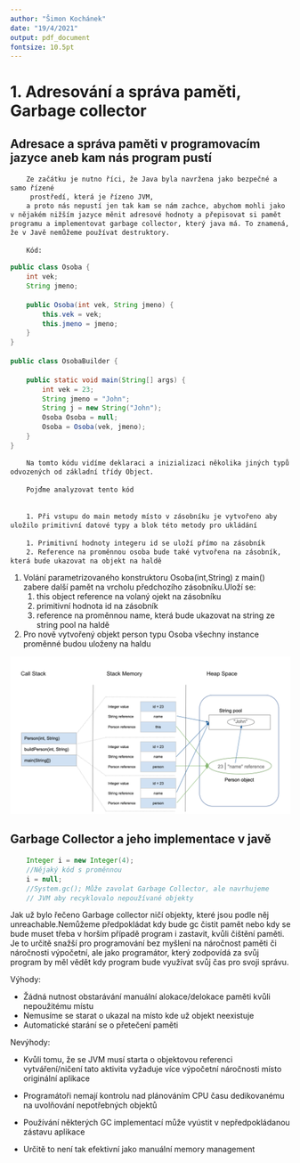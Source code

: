 ```yaml
---
author: "Šimon Kochánek"
date: "19/4/2021"
output: pdf_document
fontsize: 10.5pt
---
```


<style type="text/css">
  body{
    font-size: 10.5pt;
  }
</style>

# 1. Adresování a správa paměti, Garbage collector

## Adresace a správa paměti v programovacím jazyce aneb kam nás program pustí

        Ze začátku je nutno říci, že Java byla navržena jako bezpečné a samo řízené
         prostředí, která je řízeno JVM,
        a proto nás nepustí jen tak kam se nám zachce, abychom mohli jako v nějakém nižším jazyce měnit adresové hodnoty a přepisovat si pamět programu a implementovat garbage collector, který java má. To znamená, že v Javě nemůžeme používat destruktory.

        Kód:

```java
public class Osoba {
    int vek;
    String jmeno;

    public Osoba(int vek, String jmeno) {
        this.vek = vek;
        this.jmeno = jmeno;
    }
}

public class OsobaBuilder {

    public static void main(String[] args) {
        int vek = 23;
        String jmeno = "John";
        String j = new String("John");
        Osoba Osoba = null;
        Osoba = Osoba(vek, jmeno);
    }
}
```

        Na tomto kódu vidíme deklaraci a inizializaci několika jiných typů odvozených od základní třídy Object.

        Pojďme analyzovat tento kód


        1. Při vstupu do main metody místo v zásobníku je vytvořeno aby uložilo primitivní datové typy a blok této metody pro ukládání

        1. Primitivní hodnoty integeru id se uloží přímo na zásobník
        2. Reference na proměnnou osoba bude také vytvořena na zásobník, která bude ukazovat na objekt na haldě

1. Volání parametrizovaného konstruktoru Osoba(int,String) z main() zabere další pamět na vrcholu předchozího zásobníku.Uloží se:
   1. this object reference na volaný ojekt na zásobníku
   2. primitivní hodnota id na zásobník
   3. reference na proměnnou name, která bude ukazovat na string ze string pool na haldě
2. Pro nově vytvořený objekt person typu Osoba všechny instance proměnné budou uloženy na haldu

![](images/java-heap-stack-diagram.png)

## Garbage Collector a jeho implementace v javě

```java
    Integer i = new Integer(4);
    //Nějaký kód s proměnnou
    i = null;
    //System.gc(); Může zavolat Garbage Collector, ale navrhujeme
    // JVM aby recyklovalo nepoužívané objekty
```

Jak už bylo řečeno Garbage collector ničí objekty, které jsou podle něj unreachable.Nemůžeme předpokládat kdy bude gc čistit pamět nebo kdy se bude muset třeba v horším případě program i zastavit, kvůli čištění paměti. Je to určitě snažší pro programování bez myšlení na náročnost paměti či náročnosti výpočetní, ale jako programátor, který zodpovídá za svůj program by měl vědět kdy program bude využívat svůj čas pro svoji správu.

Výhody:

- Žádná nutnost obstarávání manuální alokace/delokace paměti kvůli nepoužitému místu 
- Nemusíme se starat o ukazal na místo kde už objekt neexistuje 
- Automatické starání se o přetečení paměti

Nevýhody:

- Kvůli tomu, že se JVM musí starta o objektovou referenci vytváření/ničení tato aktivita vyžaduje více výpočetní náročnosti místo originální aplikace

- Programátoři nemají kontrolu nad plánováním CPU času dedikovanému na uvolňování nepotřebných objektů

- Používání některých GC implementací může vyústit v nepředpokládanou zástavu aplikace
- Určitě to není tak efektivní jako manuální memory management